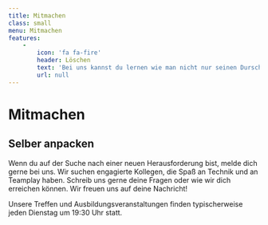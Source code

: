 ```yaml
---
title: Mitmachen
class: small
menu: Mitmachen
features:
    -
        icon: 'fa fa-fire'
        header: Löschen
        text: 'Bei uns kannst du lernen wie man nicht nur seinen Durscht löscht'
        url: null
---
```


# Mitmachen
## Selber anpacken

Wenn du auf der Suche nach einer neuen Herausforderung bist, melde dich gerne bei uns. Wir suchen engagierte Kollegen, die Spaß an Technik und an Teamplay haben. Schreib uns gerne deine Fragen oder wie wir dich erreichen können. Wir freuen uns auf deine Nachricht!

Unsere Treffen und Ausbildungsveranstaltungen finden typischerweise jeden Dienstag um 19:30 Uhr statt.
